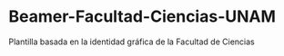 # Beamer-Facultad-Ciencias-UNAM
Plantilla basada en la identidad gráfica de la Facultad de Ciencias

